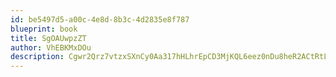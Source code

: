 ```yaml
---
id: be5497d5-a00c-4e8d-8b3c-4d2835e8f787
blueprint: book
title: SgOAUwpzZT
author: VhEBKMxDOu
description: Cgwr2Qrz7vtzxSXnCy0Aa317hHLhrEpCD3MjKQL6eez0nDu8heR2ACtRtLJhDQrJcaLov4ppWLJC43s3QytDBVk11aT6k8ILbvya
---
```

